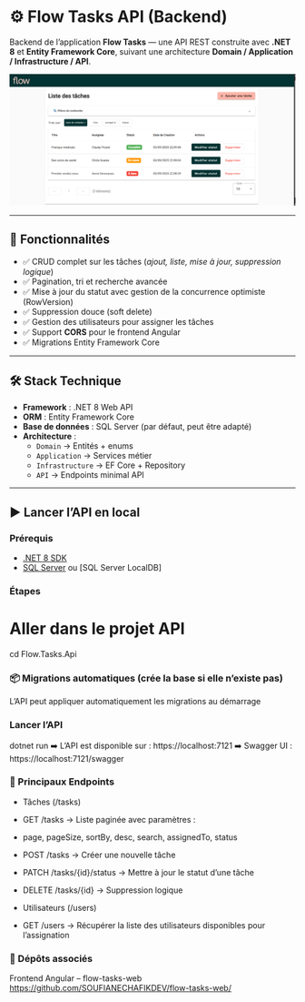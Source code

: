# ⚙️ Flow Tasks API (Backend)

Backend de l’application **Flow Tasks** — une API REST construite avec **.NET 8** et **Entity Framework Core**, suivant une architecture **Domain / Application / Infrastructure / API**.

![App Screenshot](assets/screenshot.png)

---

## 🚀 Fonctionnalités
- ✅ CRUD complet sur les tâches (*ajout, liste, mise à jour, suppression logique*)  
- ✅ Pagination, tri et recherche avancée  
- ✅ Mise à jour du statut avec gestion de la concurrence optimiste (RowVersion)  
- ✅ Suppression douce (soft delete)  
- ✅ Gestion des utilisateurs pour assigner les tâches  
- ✅ Support **CORS** pour le frontend Angular  
- ✅ Migrations Entity Framework Core  

---

## 🛠️ Stack Technique
- **Framework** : .NET 8 Web API  
- **ORM** : Entity Framework Core  
- **Base de données** : SQL Server (par défaut, peut être adapté)  
- **Architecture** :
  - `Domain` → Entités + enums  
  - `Application` → Services métier  
  - `Infrastructure` → EF Core + Repository  
  - `API` → Endpoints minimal API  

---

## ▶️ Lancer l’API en local

### Prérequis
- [.NET 8 SDK](https://dotnet.microsoft.com/download)  
- [SQL Server](https://www.microsoft.com/sql-server/) ou [SQL Server LocalDB]  

### Étapes
# Aller dans le projet API
cd Flow.Tasks.Api

### 📦 Migrations automatiques (crée la base si elle n’existe pas)
L’API peut appliquer automatiquement les migrations au démarrage

### Lancer l’API
dotnet run
➡️ L’API est disponible sur : https://localhost:7121
➡️ Swagger UI : https://localhost:7121/swagger

### 📂 Principaux Endpoints
- Tâches (/tasks)
- GET /tasks → Liste paginée avec paramètres :
- page, pageSize, sortBy, desc, search, assignedTo, status

- POST /tasks → Créer une nouvelle tâche

- PATCH /tasks/{id}/status → Mettre à jour le statut d’une tâche

- DELETE /tasks/{id} → Suppression logique

- Utilisateurs (/users)
- GET /users → Récupérer la liste des utilisateurs disponibles pour l’assignation

### 🔗 Dépôts associés
Frontend Angular – flow-tasks-web https://github.com/SOUFIANECHAFIKDEV/flow-tasks-web/

